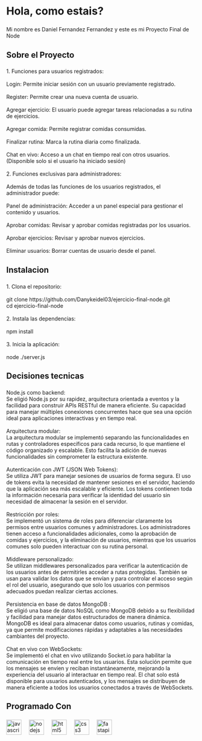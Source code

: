 <h1 align="left">Hola, como estais?</h1>

###

<p align="left">Mi nombre es Daniel Fernandez Fernandez y este es mi Proyecto Final de Node</p>

###

<h2 align="left">Sobre el Proyecto</h2>

###

<p align="left">1. Funciones para usuarios registrados:<br><br>    Login: Permite iniciar sesión con un usuario previamente registrado.<br><br>    Register: Permite crear una nueva cuenta de usuario.<br><br>    Agregar ejercicio: El usuario puede agregar tareas relacionadas a su rutina de ejercicios.<br><br>    Agregar comida: Permite registrar comidas consumidas.<br><br>    Finalizar rutina: Marca la rutina diaria como finalizada.<br><br>    Chat en vivo: Acceso a un chat en tiempo real con otros usuarios.<br>    (Disponible solo si el usuario ha iniciado sesión)<br><br>2. Funciones exclusivas para administradores:<br><br>Además de todas las funciones de los usuarios registrados, el administrador puede:<br><br>    Panel de administración: Acceder a un panel especial para gestionar el contenido y usuarios.<br><br>    Aprobar comidas: Revisar y aprobar comidas registradas por los usuarios.<br><br>    Aprobar ejercicios: Revisar y aprobar nuevos ejercicios.<br><br>    Eliminar usuarios: Borrar cuentas de usuario desde el panel.</p>

###

<h2 align="left">Instalacion</h2>

###

<p align="left">1.    Clona el repositorio:<br><br>git clone https://github.com/Danykeidel03/ejercicio-final-node.git<br>cd ejercicio-final-node<br><br>2. Instala las dependencias:<br><br>npm install<br><br>3. Inicia la aplicación:<br><br>node ./server.js</p>

###

<h2 align="left">Decisiones tecnicas</h2>

###

<p align="left">Node.js como backend:<br>Se eligió Node.js por su rapidez, arquitectura orientada a eventos y la facilidad para construir APIs RESTful de manera eficiente. Su capacidad para manejar múltiples conexiones concurrentes hace que sea una opción ideal para aplicaciones interactivas y en tiempo real.<br><br>Arquitectura modular:<br>La arquitectura modular se implementó separando las funcionalidades en rutas y controladores específicos para cada recurso, lo que mantiene el código organizado y escalable. Esto facilita la adición de nuevas funcionalidades sin comprometer la estructura existente.<br><br>Autenticación con JWT (JSON Web Tokens):<br>Se utiliza JWT para manejar sesiones de usuarios de forma segura. El uso de tokens evita la necesidad de mantener sesiones en el servidor, haciendo que la aplicación sea más escalable y eficiente. Los tokens contienen toda la información necesaria para verificar la identidad del usuario sin necesidad de almacenar la sesión en el servidor.<br><br>Restricción por roles:<br>Se implementó un sistema de roles para diferenciar claramente los permisos entre usuarios comunes y administradores. Los administradores tienen acceso a funcionalidades adicionales, como la aprobación de comidas y ejercicios, y la eliminación de usuarios, mientras que los usuarios comunes solo pueden interactuar con su rutina personal.<br><br>Middleware personalizado:<br>Se utilizan middlewares personalizados para verificar la autenticación de los usuarios antes de permitirles acceder a rutas protegidas. También se usan para validar los datos que se envían y para controlar el acceso según el rol del usuario, asegurando que solo los usuarios con permisos adecuados puedan realizar ciertas acciones.<br><br>Persistencia en base de datos MongoDB :<br>Se eligió una base de datos NoSQL como MongoDB debido a su flexibilidad y facilidad para manejar datos estructurados de manera dinámica. MongoDB es ideal para almacenar datos como usuarios, rutinas y comidas, ya que permite modificaciones rápidas y adaptables a las necesidades cambiantes del proyecto.<br><br>Chat en vivo con WebSockets:<br>Se implementó el chat en vivo utilizando Socket.io para habilitar la comunicación en tiempo real entre los usuarios. Esta solución permite que los mensajes se envíen y reciban instantáneamente, mejorando la experiencia del usuario al interactuar en tiempo real. El chat solo está disponible para usuarios autenticados, y los mensajes se distribuyen de manera eficiente a todos los usuarios conectados a través de WebSockets.</p>

###

<h2 align="left">Programado Con</h2>

###

<div align="left">
  <img src="https://cdn.jsdelivr.net/gh/devicons/devicon/icons/javascript/javascript-original.svg" height="40" alt="javascript logo"  />
  <img width="12" />
  <img src="https://cdn.jsdelivr.net/gh/devicons/devicon/icons/nodejs/nodejs-original.svg" height="40" alt="nodejs logo"  />
  <img width="12" />
  <img src="https://cdn.jsdelivr.net/gh/devicons/devicon/icons/html5/html5-original.svg" height="40" alt="html5 logo"  />
  <img width="12" />
  <img src="https://cdn.jsdelivr.net/gh/devicons/devicon/icons/css3/css3-original.svg" height="40" alt="css3 logo"  />
  <img width="12" />
  <img src="https://cdn.jsdelivr.net/gh/devicons/devicon/icons/fastapi/fastapi-original.svg" height="40" alt="fastapi logo"  />
</div>

###

